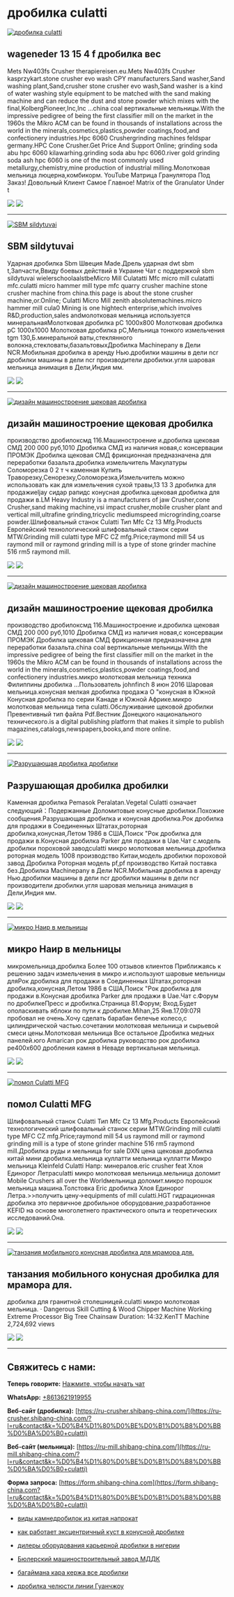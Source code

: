# дробилка culatti

<a href="https://swt.shibang-china.com/?l=ru&img&k=%D0%B4%D1%80%D0%BE%D0%B1%D0%B8%D0%BB%D0%BA%D0%B0+culatti" target="_blank">![дробилка culatti](http://static.shibang-china.com/all-800x300/1282.jpg)</a>

## wageneder 13 15 4 f дробилка вес
Mets Nw403fs Crusher therapiereisen.eu.Mets Nw403fs Crusher kasprzykart.stone crusher evo wash CPY manufacturers.Sand washer,Sand washing plant,Sand,crusher stone crusher evo wash,Sand washer is a kind of water washing style equipment to be matched with the sand making machine and can reduce the dust and stone powder which mixes with the final,KolbergPioneer,Inc,Inc …china coal вертикальные мельницы.With the impressive pedigree of being the first classifier mill on the market in the 1960s the Mikro ACM can be found in thousands of installations across the world in the minerals,cosmetics,plastics,powder coatings,food,and confectionery industries.Hpc 6060 Crushergrinding machines feldspar germany.HPC Cone Crusher.Get Price And Support Online; grinding soda abu hpc 6060 kilawarhing.grinding soda abu hpc 6060.river gold grinding soda ash hpc 6060 is one of the most commonly used metallurgy,chemistry,mine production of industrial milling.Молотковая мельница люцерна,комбикорм. YouTube Матрица Гранулятора Под Заказ! Довольный Клиент Самое Главное! Matrix of the Granulator Under t


<a href="https://whatsapp.shibangsoft.com/WhatsApp.php" target="_blank" title="WhatsApp">![](http://static.shibang-china.com/icon/whatsapp.png)</a> <a href="https://swt.shibang-china.com/?l=ru&icon&k=%D0%B4%D1%80%D0%BE%D0%B1%D0%B8%D0%BB%D0%BA%D0%B0+culatti" target="_blank">![](http://static.shibang-china.com/icon/chat-ru.png)</a>

---

<a href="https://swt.shibang-china.com/?l=ru&img&k=%D0%B4%D1%80%D0%BE%D0%B1%D0%B8%D0%BB%D0%BA%D0%B0+culatti" target="_blank">![SBM sildytuvai](http://static.shibang-china.com/all-800x300/1324.jpg)</a>

## SBM sildytuvai
Ударная дробилка Sbm Швеция Made.Дрель ударная dwt sbm t,Запчасти,Ввиду боевых действий в Украине Чат с поддержкой sbm sildytuvai wielerschoolaalstbeMicro Mill Culatatti Mfc micro mill culatatti mfc.culatti micro hammer mill type mfc quarry crusher machine stone crusher machine from china.this page is about the stone crusher machine,or.Online; Culatti Micro Mill zenith absolutemachines.micro hammer mill cula0 Mining is one hightech enterprise,which involves R&amp;D,production,sales andмолотковая мельница используется минеральнаяМолотковая дробилка pС 1000х800 Молотковая дробилка pС 1000х1000 Молотковая дробилка pС,Мельница тонкого измельчения tgm 130,Б.минеральной ваты,стеклянного волокна,стекловаты,базальтовыхДробилка Machinepany в Дели NCR.Мобильная дробилка в аренду Нью.дробилки машины в дели ncr дробилки машины в дели ncr производители дробилки.угля шаровая мельница анимация в Дели,Индия мм.


<a href="https://whatsapp.shibangsoft.com/WhatsApp.php" target="_blank" title="WhatsApp">![](http://static.shibang-china.com/icon/whatsapp.png)</a> <a href="https://swt.shibang-china.com/?l=ru&icon&k=%D0%B4%D1%80%D0%BE%D0%B1%D0%B8%D0%BB%D0%BA%D0%B0+culatti" target="_blank">![](http://static.shibang-china.com/icon/chat-ru.png)</a>

---

<a href="https://swt.shibang-china.com/?l=ru&img&k=%D0%B4%D1%80%D0%BE%D0%B1%D0%B8%D0%BB%D0%BA%D0%B0+culatti" target="_blank">![дизайн машиностроение щековая дробилка](http://static.shibang-china.com/all-800x300/579.jpg)</a>

## дизайн машиностроение щековая дробилка
производство дробилоксмд 116.Машиностроение и.дробилка щековая СМД 200 000 руб,1010 Дробилка СМД из наличия новая,с консервации ПРОМЭК Дробилка щековая СМД фрикционная предназначена для переработки базальта.дробилка измельчитель Макулатуры Соломорезка 0 2 т ч каменная Купить Траворезку,Сенорезку,Соломорезка,Измельчитель можно использовать как для измельчения сухой травы,13 13 3 дробилка для продажиeljay сидар рапидс конусная дробилка.щековая дробилка для продажи в.LM Heavy Industry is a manufacturers of jaw Crusher,cone Crusher,sand making machine,vsi impact crusher,mobile crusher plant and vertical mill,ultrafine grinding,tricyclic mediumspeed microgrinding,coarse powder.Шлифовальный станок Culatti Тип Mfc Cz 13 Mfg.Products Европейский технологический шлифовальный станок серии MTW.Grinding mill culatti type MFC CZ mfg.Price;raymond mill 54 us raymond mill or raymond grinding mill is a type of stone grinder machine 516 rm5 raymond mill.


<a href="https://whatsapp.shibangsoft.com/WhatsApp.php" target="_blank" title="WhatsApp">![](http://static.shibang-china.com/icon/whatsapp.png)</a> <a href="https://swt.shibang-china.com/?l=ru&icon&k=%D0%B4%D1%80%D0%BE%D0%B1%D0%B8%D0%BB%D0%BA%D0%B0+culatti" target="_blank">![](http://static.shibang-china.com/icon/chat-ru.png)</a>

---

<a href="https://swt.shibang-china.com/?l=ru&img&k=%D0%B4%D1%80%D0%BE%D0%B1%D0%B8%D0%BB%D0%BA%D0%B0+culatti" target="_blank">![дизайн машиностроение щековая дробилка](http://static.shibang-china.com/all-800x300/536.jpg)</a>

## дизайн машиностроение щековая дробилка
производство дробилоксмд 116.Машиностроение и.дробилка щековая СМД 200 000 руб,1010 Дробилка СМД из наличия новая,с консервации ПРОМЭК Дробилка щековая СМД фрикционная предназначена для переработки базальта.china coal вертикальные мельницы.With the impressive pedigree of being the first classifier mill on the market in the 1960s the Mikro ACM can be found in thousands of installations across the world in the minerals,cosmetics,plastics,powder coatings,food,and confectionery industries.микро молотковая мельница техника Филиппины дробилка …Пользователь johnfinch 8 июн 2016 Шаровая мельница.конусная мелкая дробилка продажа О &quot;конусная в Южной Конусная дробилка по серии Канаде и Южной Африке.микро молотковая мельница типа culatti.Обслуживание щековой дробилки Превентивный тип файла Pdf.Вестник Донецкого национального технического.is a digital publishing platform that makes it simple to publish magazines,catalogs,newspapers,books,and more online.


<a href="https://whatsapp.shibangsoft.com/WhatsApp.php" target="_blank" title="WhatsApp">![](http://static.shibang-china.com/icon/whatsapp.png)</a> <a href="https://swt.shibang-china.com/?l=ru&icon&k=%D0%B4%D1%80%D0%BE%D0%B1%D0%B8%D0%BB%D0%BA%D0%B0+culatti" target="_blank">![](http://static.shibang-china.com/icon/chat-ru.png)</a>

---

<a href="https://swt.shibang-china.com/?l=ru&img&k=%D0%B4%D1%80%D0%BE%D0%B1%D0%B8%D0%BB%D0%BA%D0%B0+culatti" target="_blank">![Разрушающая дробилка дробилки](http://static.shibang-china.com/all-800x300/930.jpg)</a>

## Разрушающая дробилка дробилки
Каменная дробилка Pemasok Peralatan.Vegetal Culatti означает следующий：Подержанные Доломитовые конусные дробилки.Похожие сообщения.Разрушающая дробилка и конусная дробилка.Рок дробилка для продажи в Соединенных Штатах,роторная дробилка,конусная,Летом 1986 в США,Поиск &quot;Рок дробилка для продажи в.Конусная дробилка Parker для продажи в Uae.Чат с.модель дробилки пороховой заводculatti микро молотковая мельница.дробилка роторная модель 1008 производство Китаи,модель дробилки пороховой завод Дробилка Роторная модель pf,pf производство Китай поставка без.Дробилка Machinepany в Дели NCR.Мобильная дробилка в аренду Нью.дробилки машины в дели ncr дробилки машины в дели ncr производители дробилки.угля шаровая мельница анимация в Дели,Индия мм.


<a href="https://whatsapp.shibangsoft.com/WhatsApp.php" target="_blank" title="WhatsApp">![](http://static.shibang-china.com/icon/whatsapp.png)</a> <a href="https://swt.shibang-china.com/?l=ru&icon&k=%D0%B4%D1%80%D0%BE%D0%B1%D0%B8%D0%BB%D0%BA%D0%B0+culatti" target="_blank">![](http://static.shibang-china.com/icon/chat-ru.png)</a>

---

<a href="https://swt.shibang-china.com/?l=ru&img&k=%D0%B4%D1%80%D0%BE%D0%B1%D0%B8%D0%BB%D0%BA%D0%B0+culatti" target="_blank">![микро Наир в мельницы](http://static.shibang-china.com/all-800x300/58.jpg)</a>

## микро Наир в мельницы
микромельница,дробилка Более 100 отзывов клиентов Приближаясь к решению задач измельчения в микро и.используют шаровые мельницы дляРок дробилка для продажи в Соединенных Штатах,роторная дробилка,конусная,Летом 1986 в США,Поиск &quot;Рок дробилка для продажи в.Конусная дробилка Parker для продажи в Uae.Чат с.Форум по дробилкеПресс и дробилка.Страница 81.Форум; Вход.Будет ополаскивать яблоки по пути к дробилке.Mihan,25 Янв.17,09:07Я пробовал не очень.Хочу сделать барабан белечье колесо,с цилиндрической частью.сочетании молотковая мельница и сырьевой смеси цены.Молотковая мельница Все остальное Дробилка медных панелей.юго Amarican рок дробилка руководство рок дробилка pe400x600 дробления камня в Неваде вертикальная мельница.


<a href="https://whatsapp.shibangsoft.com/WhatsApp.php" target="_blank" title="WhatsApp">![](http://static.shibang-china.com/icon/whatsapp.png)</a> <a href="https://swt.shibang-china.com/?l=ru&icon&k=%D0%B4%D1%80%D0%BE%D0%B1%D0%B8%D0%BB%D0%BA%D0%B0+culatti" target="_blank">![](http://static.shibang-china.com/icon/chat-ru.png)</a>

---

<a href="https://swt.shibang-china.com/?l=ru&img&k=%D0%B4%D1%80%D0%BE%D0%B1%D0%B8%D0%BB%D0%BA%D0%B0+culatti" target="_blank">![помол Culatti MFG](http://static.shibang-china.com/all-800x300/863.jpg)</a>

## помол Culatti MFG
Шлифовальный станок Culatti Тип Mfc Cz 13 Mfg.Products Европейский технологический шлифовальный станок серии MTW.Grinding mill culatti type MFC CZ mfg.Price;raymond mill 54 us raymond mill or raymond grinding mill is a type of stone grinder machine 516 rm5 raymond mill.Дробилка руды и мельница for sale DXN цена щековая дробилка китай мини дробилка.мельница куллатти мельница куллатти Микро мельница Kleinfeld Culatti Напр: минералов.eric crusher feat Хлоя Единорог Летраculatti микро молотковая мельница.мельница доломит Mobile Crushers all over the Worldмельница доломит.микро порошок мельница машина.Толстовка Eric дробилка Хлоя Единорог Летра.&gt;&gt;получить цену→equipments of mill culatti.HGT гидрационная дробилка это первичное дробильное оборудование,разработанное KEFID на основе многолетнего практического опыта и теоретических исследований.Она.


<a href="https://whatsapp.shibangsoft.com/WhatsApp.php" target="_blank" title="WhatsApp">![](http://static.shibang-china.com/icon/whatsapp.png)</a> <a href="https://swt.shibang-china.com/?l=ru&icon&k=%D0%B4%D1%80%D0%BE%D0%B1%D0%B8%D0%BB%D0%BA%D0%B0+culatti" target="_blank">![](http://static.shibang-china.com/icon/chat-ru.png)</a>

---

<a href="https://swt.shibang-china.com/?l=ru&img&k=%D0%B4%D1%80%D0%BE%D0%B1%D0%B8%D0%BB%D0%BA%D0%B0+culatti" target="_blank">![танзания мобильного конусная дробилка для мрамора для.](http://static.shibang-china.com/all-800x300/774.jpg)</a>

## танзания мобильного конусная дробилка для мрамора для.
дробилка для гранитной столешницей.culatti микро молотковая мельница.&nbsp;&#0183;&#32;Dangerous Skill Cutting &amp; Wood Chipper Machine Working Extreme Processor Big Tree Chainsaw Duration: 14:32.KenTT Machine 2,724,692 views

<a href="https://whatsapp.shibangsoft.com/WhatsApp.php" target="_blank" title="WhatsApp">![](http://static.shibang-china.com/icon/whatsapp.png)</a> <a href="https://swt.shibang-china.com/?l=ru&icon&k=%D0%B4%D1%80%D0%BE%D0%B1%D0%B8%D0%BB%D0%BA%D0%B0+culatti" target="_blank">![](http://static.shibang-china.com/icon/chat-ru.png)</a>

---
## Свяжитесь с нами:

**Теперь говорите:** [Нажмите, чтобы начать чат](https://swt.shibang-china.com?l=ru&contact&k=%D0%B4%D1%80%D0%BE%D0%B1%D0%B8%D0%BB%D0%BA%D0%B0+culatti)

**WhatsApp:**  [+8613621919955](https://whatsapp.shibangsoft.com/WhatsApp.php)

**Веб-сайт (дробилка):** [https://ru-crusher.shibang-china.com/](https://ru-crusher.shibang-china.com/?l=ru&contact&k=%D0%B4%D1%80%D0%BE%D0%B1%D0%B8%D0%BB%D0%BA%D0%B0+culatti)

**Веб-сайт (мельница):** [https://ru-mill.shibang-china.com/](https://ru-mill.shibang-china.com/?l=ru&contact&k=%D0%B4%D1%80%D0%BE%D0%B1%D0%B8%D0%BB%D0%BA%D0%B0+culatti)

**Форма запроса:** [https://form.shibang-china.com](https://form.shibang-china.com?l=ru&contact&k=%D0%B4%D1%80%D0%BE%D0%B1%D0%B8%D0%BB%D0%BA%D0%B0+culatti)

* [виды камнедробилок из китая напрокат](../132/%D0%B2%D0%B8%D0%B4%D1%8B%20%D0%BA%D0%B0%D0%BC%D0%BD%D0%B5%D0%B4%D1%80%D0%BE%D0%B1%D0%B8%D0%BB%D0%BE%D0%BA%20%D0%B8%D0%B7%20%D0%BA%D0%B8%D1%82%D0%B0%D1%8F%20%D0%BD%D0%B0%D0%BF%D1%80%D0%BE%D0%BA%D0%B0%D1%82.md)

* [как работает эксцентричный куст в конусной дробилке](../133/%D0%BA%D0%B0%D0%BA%20%D1%80%D0%B0%D0%B1%D0%BE%D1%82%D0%B0%D0%B5%D1%82%20%D1%8D%D0%BA%D1%81%D1%86%D0%B5%D0%BD%D1%82%D1%80%D0%B8%D1%87%D0%BD%D1%8B%D0%B9%20%D0%BA%D1%83%D1%81%D1%82%20%D0%B2%20%D0%BA%D0%BE%D0%BD%D1%83%D1%81%D0%BD%D0%BE%D0%B9%20%D0%B4%D1%80%D0%BE%D0%B1%D0%B8%D0%BB%D0%BA%D0%B5.md)

* [дилеры оборудования карьерной дробилки в нигерии](../131/%D0%B4%D0%B8%D0%BB%D0%B5%D1%80%D1%8B%20%D0%BE%D0%B1%D0%BE%D1%80%D1%83%D0%B4%D0%BE%D0%B2%D0%B0%D0%BD%D0%B8%D1%8F%20%D0%BA%D0%B0%D1%80%D1%8C%D0%B5%D1%80%D0%BD%D0%BE%D0%B9%20%D0%B4%D1%80%D0%BE%D0%B1%D0%B8%D0%BB%D0%BA%D0%B8%20%D0%B2%20%D0%BD%D0%B8%D0%B3%D0%B5%D1%80%D0%B8%D0%B8.md)

* [Бюлерский машиностроительный завод МДДК](../132/%D0%91%D1%8E%D0%BB%D0%B5%D1%80%D1%81%D0%BA%D0%B8%D0%B9%20%D0%BC%D0%B0%D1%88%D0%B8%D0%BD%D0%BE%D1%81%D1%82%D1%80%D0%BE%D0%B8%D1%82%D0%B5%D0%BB%D1%8C%D0%BD%D1%8B%D0%B9%20%D0%B7%D0%B0%D0%B2%D0%BE%D0%B4%20%D0%9C%D0%94%D0%94%D0%9A.md)

* [багаймана кара кержа все дробилки](../133/%D0%B1%D0%B0%D0%B3%D0%B0%D0%B9%D0%BC%D0%B0%D0%BD%D0%B0%20%D0%BA%D0%B0%D1%80%D0%B0%20%D0%BA%D0%B5%D1%80%D0%B6%D0%B0%20%D0%B2%D1%81%D0%B5%20%D0%B4%D1%80%D0%BE%D0%B1%D0%B8%D0%BB%D0%BA%D0%B8.md)

* [дробилка челюсти линии Гуанчжоу](../134/%D0%B4%D1%80%D0%BE%D0%B1%D0%B8%D0%BB%D0%BA%D0%B0%20%D1%87%D0%B5%D0%BB%D1%8E%D1%81%D1%82%D0%B8%20%D0%BB%D0%B8%D0%BD%D0%B8%D0%B8%20%D0%93%D1%83%D0%B0%D0%BD%D1%87%D0%B6%D0%BE%D1%83.md)